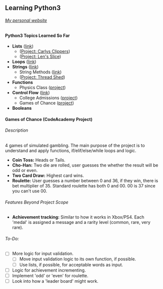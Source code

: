 ## Learning Python3
###### [My personal website](https://www.kennethlacroix.me)


#### Python3 Topics Learned So Far ####

- **Lists** ([link](lists.py))
  - ([Project: Carlys Clippers](projects/carlys_clippers.py))
  - ([Project: Len's Slice](projects/lens_slice.py))
- **Loops** ([link](loops.py))
- **Strings** ([link](strings.py))
  - String Methods ([link](string_methods.py))
  - ([Project: Thread Shed](projects/thread_shed.py))
- **Functions**
  - Physics Class ([project](projects/physics_class.py))
- **Control Flow** ([link](control-flow/))
  - College Admissions ([project](projects/control_flow.py))
  - Games of Chance ([project](projects/games_of_chance.py))
- **Booleans**

#### Games of Chance (CodeAcademy Project)

###### Description

4 games of simulated gambling. The main purpose of the project is to understand
and apply functions, if/elif/else/while loops and logic.

- **Coin Toss:** Heads or Tails.
- **Cho-Han:** Two die are rolled, user guesses the whether the result will be
odd or even.
- **Two Card Draw:** Highest card wins.
- **Roulette:** User guesses a number between 0 and 36, if they win, there is bet
multiplier of 35. Standard roulette has both 0 and 00. 00 is 37 since you can't
use 00.

###### Features Beyond Project Scope

- **Achievement tracking:** Similar to how it works in Xbox/PS4. Each 'medal'
is assigned a message and a rarity level (common, rare, very rare).

###### To-Do:

- [ ] More logic for input validation.
  - [ ] Move input validation logic to its own function, if possible.
  - [ ] Use lists, if possible, for acceptable words as input.
- [ ] Logic for achievement incrementing.
- [ ] Implement 'odd' or 'even' for roulette.
- [ ] Look into how a 'leader board' might work.

